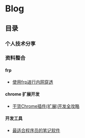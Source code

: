 # Blog

## 目录

### 个人技术分享

### 资料整合

#### frp
- [使用frp进行内网穿透](https://github.com/huq2015/blog/issues/1)

#### chrome 扩展开发
- [干货Chrome插件(扩展)开发全攻略](https://www.cnblogs.com/liuxianan/p/chrome-plugin-develop.html)

#### 开发工具

- [最适合程序员的笔记软件](https://www.ruanyifeng.com/blog/2021/08/best-note-taking-software-for-programmers.html)

